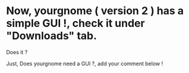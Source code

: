 # Now, yourgnome ( version 2 ) has a simple GUI !, check it under "Downloads" tab. #

Does it ?

Just, Does yourgnome need a GUI ?, add your comment below !